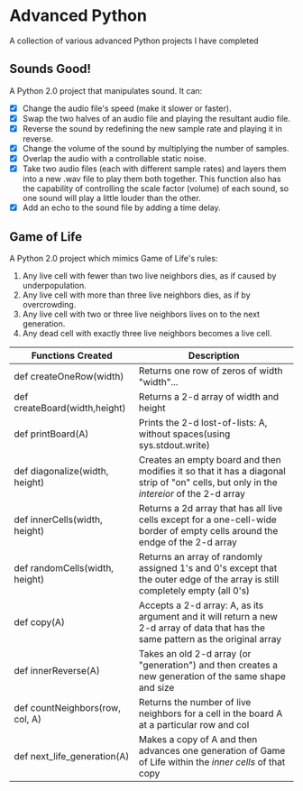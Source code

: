 # Advanced Python
A collection of various advanced Python projects I have completed

## Sounds Good!
A Python 2.0 project that manipulates sound. It can:

- [x] Change the audio file's speed (make it slower or faster).
- [x] Swap the two halves of an audio file and playing the resultant audio file.
- [x] Reverse the sound by redefining the new sample rate and playing it in reverse.
- [x] Change the volume of the sound by multiplying the number of samples.
- [x] Overlap the audio with a controllable static noise.
- [x] Take two audio files (each with different sample rates) and layers them into a new .wav file to play them both together. This function also has the capability of controlling the scale factor (volume) of each sound, so one sound will play a little louder than the other.
- [x] Add an echo to the sound file by adding a time delay.

## Game of Life
A Python 2.0 project which mimics Game of Life's rules:

1) Any live cell with fewer than two live neighbors dies, as if caused by underpopulation.
2) Any live cell with more than three live neighbors dies, as if by overcrowding.
3) Any live cell with two or three live neighbors lives on to the next generation.
4) Any dead cell with exactly three live neighbors becomes a live cell.

| Functions Created  | Description |
| -------------------------------- | ------------- |
| def createOneRow(width)  | Returns one row of zeros of width "width"...   |
| def createBoard(width,height)  | Returns a 2-d array of width and height  |
| def printBoard(A)  | Prints the 2-d lost-of-lists: A, without spaces(using sys.stdout.write)  |
| def diagonalize(width, height)  | Creates an empty board and then modifies it so that it has a diagonal strip of "on" cells, but only in the *intereior* of the 2-d array  |
| def innerCells(width, height)  | Returns a 2d array that has all live cells except for a one-cell-wide border of empty cells around the endge of the 2-d array  |
| def randomCells(width, height)  | Returns an array of randomly assigned 1's and 0's except that the outer edge of the array is still completely empty (all 0's)  |
| def copy(A)  | Accepts a 2-d array: A, as its argument and it will return a new 2-d array of data that has the same pattern as the original array  |
| def innerReverse(A)  | Takes an old 2-d array (or "generation") and then creates a new generation of the same shape and size |
| def countNeighbors(row, col, A)  | Returns the number of live neighbors for a cell in the board A at a particular row and col  |
| def next_life_generation(A)  | Makes a copy of A and then advances one generation of Game of Life within the *inner cells* of that copy   |











